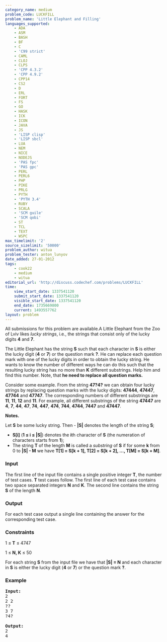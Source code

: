 ```yaml
---
category_name: medium
problem_code: LUCKFILL
problem_name: 'Little Elephant and Filling'
languages_supported:
    - ADA
    - ASM
    - BASH
    - BF
    - C
    - 'C99 strict'
    - CAML
    - CLOJ
    - CLPS
    - 'CPP 4.3.2'
    - 'CPP 4.9.2'
    - CPP14
    - CS2
    - D
    - ERL
    - FORT
    - FS
    - GO
    - HASK
    - ICK
    - ICON
    - JAVA
    - JS
    - 'LISP clisp'
    - 'LISP sbcl'
    - LUA
    - NEM
    - NICE
    - NODEJS
    - 'PAS fpc'
    - 'PAS gpc'
    - PERL
    - PERL6
    - PHP
    - PIKE
    - PRLG
    - PYTH
    - 'PYTH 3.4'
    - RUBY
    - SCALA
    - 'SCM guile'
    - 'SCM qobi'
    - ST
    - TCL
    - TEXT
    - WSPC
max_timelimit: '2'
source_sizelimit: '50000'
problem_author: witua
problem_tester: anton_lunyov
date_added: 27-01-2012
tags:
    - cook22
    - medium
    - witua
editorial_url: 'http://discuss.codechef.com/problems/LUCKFILL'
time:
    view_start_date: 1337541120
    submit_start_date: 1337541120
    visible_start_date: 1337541120
    end_date: 1735669800
    current: 1493557762
layout: problem
---
```

All submissions for this problem are available.A Little Elephant from the Zoo of Lviv likes *lucky strings*, i.e., the strings that consist only of the lucky digits **4** and **7**.

The Little Elephant has the string **S** such that each character in **S** is either the lucky digit (**4** or **7**) or the question mark **?**. He can replace each question mark with one of the lucky digits in order to obtain the lucky string. He wants to know the number of different ways he can do this such that the resulting lucky string has no more than **K** different substrings. Help him and find this number. Note, that **he need to replace all question marks.**

Consider some example. From the string **47?4?** we can obtain four lucky strings by replacing question marks with the lucky digits: **47444**, **47447**, **47744** and **47747**. The corresponding numbers of different substrings are **11**, **11**, **12** and **11**. For example, all different substrings of the string **47447** are **4**, **7**, **44**, **47**, **74**, **447**, **474**, **744**, **4744**, **7447** and **47447**.

**Notes.**

Let **S** be some lucky string. Then - **|S|** denotes the length of the string **S**;
- **S\[i\]** (**1 ≤ i ≤ |S|**) denotes the **i**th character of **S** (the numeration of characters starts from **1**);
- The string **T** of the length **M** is called a *substring* of **S** if for some **k** from 0 to **|S| - M** we have 
  **T\[1\] = S\[k + 1\], T\[2\] = S\[k + 2\], ..., T\[M\] = S\[k + M\]**.

### Input

The first line of the input file contains a single positive integer **T**, the number of test cases. **T** test cases follow. The first line of each test case contains two space separated integers **N** and **K**. The second line contains the string **S** of the length **N**.

### Output

 For each test case output a single line containing the answer for the corresponding test case.

### Constraints

 1 ≤ **T** ≤ 4747

 1 ≤ **N, K** ≤ 50

 For each string **S** from the input file we have that **|S| = N** and each character in **S** is either the lucky digit (**4** or **7**) or the question mark **?**.

### Example

<pre>
<b>Input:</b>
2
2 2
??
3 7
?4?

<b>Output:</b>
2
4

</pre>